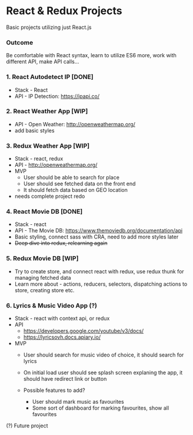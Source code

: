 # React & Redux Projects
Basic projects utilizing just React.js

### Outcome
Be comfortable with React syntax,
learn to utilize ES6 more, work with different API, make API calls...

### 1. React Autodetect IP [DONE]
* Stack - React
* API - IP Detection: https://ipapi.co/

### 2. React Weather App [WIP]
* API - Open Weather: http://openweathermap.org/
* add basic styles

### 3. Redux Weather App [WIP]
* Stack - react, redux
* API - http://openweathermap.org/
* MVP
  * User should be able to search for place
  * User should see fetched data on the front end
  * It should fetch data based on GEO location
* needs complete project redo

### 4. React Movie DB [DONE]
* Stack - react
* API - The Movie DB: https://www.themoviedb.org/documentation/api
* Basic styling, connect sass with CRA, need to add more styles later
* ~~Deep dive into redux, relearning again~~

### 5. Redux Movie DB [WIP]
* Try to create store, and connect react with redux, use redux thunk for managing fetched data
* Learn more about - actions, reducers, selectors, dispatching actions to store, creating store etc.

### 6. Lyrics & Music Video App (?)
* Stack - react with context api, or redux
* API
  * https://developers.google.com/youtube/v3/docs/
  * https://lyricsovh.docs.apiary.io/
* MVP
  * User should search for music video of choice, it should search for lyrics
  * On initial load user should see splash screen explaning the app, it should have redirect link or button
  
  * Possible features to add?
    * User should mark music as favourites
    * Some sort of dashboard for marking favourites, show all favourites

(?) Future project
